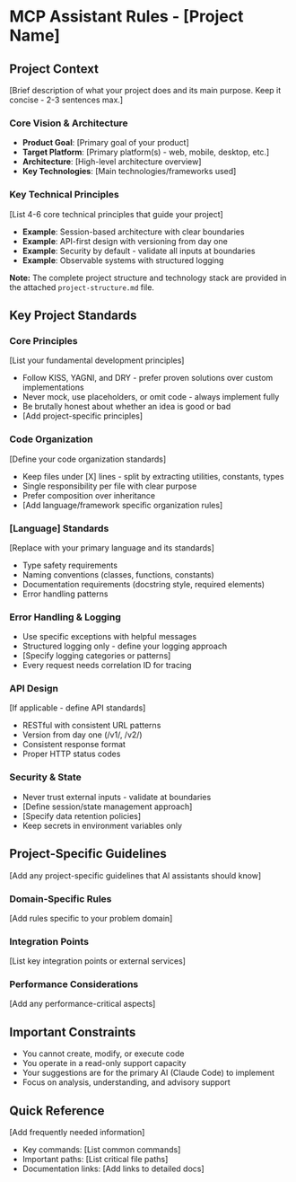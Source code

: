 # MCP Assistant Rules - [Project Name]

## Project Context

[Brief description of what your project does and its main purpose. Keep it
concise - 2-3 sentences max.]

### Core Vision & Architecture

- **Product Goal**: [Primary goal of your product]
- **Target Platform**: [Primary platform(s) - web, mobile, desktop, etc.]
- **Architecture**: [High-level architecture overview]
- **Key Technologies**: [Main technologies/frameworks used]

### Key Technical Principles

[List 4-6 core technical principles that guide your project]

- **Example**: Session-based architecture with clear boundaries
- **Example**: API-first design with versioning from day one
- **Example**: Security by default - validate all inputs at boundaries
- **Example**: Observable systems with structured logging

**Note:** The complete project structure and technology stack are provided in
the attached `project-structure.md` file.

## Key Project Standards

### Core Principles

[List your fundamental development principles]

- Follow KISS, YAGNI, and DRY - prefer proven solutions over custom
  implementations
- Never mock, use placeholders, or omit code - always implement fully
- Be brutally honest about whether an idea is good or bad
- [Add project-specific principles]

### Code Organization

[Define your code organization standards]

- Keep files under [X] lines - split by extracting utilities, constants, types
- Single responsibility per file with clear purpose
- Prefer composition over inheritance
- [Add language/framework specific organization rules]

### [Language] Standards

[Replace with your primary language and its standards]

- Type safety requirements
- Naming conventions (classes, functions, constants)
- Documentation requirements (docstring style, required elements)
- Error handling patterns

### Error Handling & Logging

- Use specific exceptions with helpful messages
- Structured logging only - define your logging approach
- [Specify logging categories or patterns]
- Every request needs correlation ID for tracing

### API Design

[If applicable - define API standards]

- RESTful with consistent URL patterns
- Version from day one (/v1/, /v2/)
- Consistent response format
- Proper HTTP status codes

### Security & State

- Never trust external inputs - validate at boundaries
- [Define session/state management approach]
- [Specify data retention policies]
- Keep secrets in environment variables only

## Project-Specific Guidelines

[Add any project-specific guidelines that AI assistants should know]

### Domain-Specific Rules

[Add rules specific to your problem domain]

### Integration Points

[List key integration points or external services]

### Performance Considerations

[Add any performance-critical aspects]

## Important Constraints

- You cannot create, modify, or execute code
- You operate in a read-only support capacity
- Your suggestions are for the primary AI (Claude Code) to implement
- Focus on analysis, understanding, and advisory support

## Quick Reference

[Add frequently needed information]

- Key commands: [List common commands]
- Important paths: [List critical file paths]
- Documentation links: [Add links to detailed docs]
